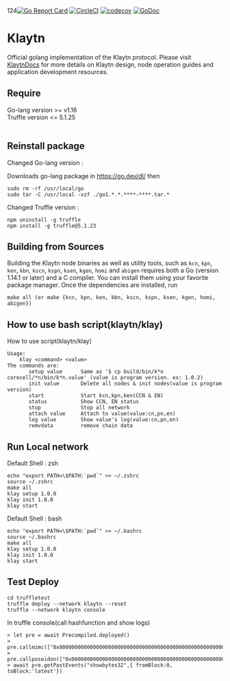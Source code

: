 124[![Go Report Card](https://goreportcard.com/badge/github.com/klaytn/klaytn)](https://goreportcard.com/report/github.com/klaytn/klaytn)
[![CircleCI](https://circleci.com/gh/klaytn/klaytn/tree/dev.svg?style=svg)](https://circleci.com/gh/klaytn/klaytn/tree/dev)
[![codecov](https://codecov.io/gh/klaytn/klaytn/branch/dev/graph/badge.svg)](https://codecov.io/gh/klaytn/klaytn)
[![GoDoc](https://godoc.org/github.com/klaytn/klaytn?status.svg)](https://pkg.go.dev/github.com/klaytn/klaytn)

# Klaytn

Official golang implementation of the Klaytn protocol. Please visit [KlaytnDocs](https://docs.klaytn.com/) for more details on Klaytn design, node operation guides and application development resources.
## Require
Go-lang version >= v1.16  
Truffle version <= 5.1.25  <br/><br/>

## Reinstall package
Changed Go-lang version :  

 Downloads go-lang package in <https://go.dev/dl/>  then   
```
sudo rm -rf /usr/local/go
sudo tar -C /usr/local -xzf ./go1.*.*.****-****.tar.*
```


Changed Truffle version :  
```
npm uninstall -g truffle
npm install -g truffle@5.1.23 
```
## Building from Sources

Building the Klaytn node binaries as well as utility tools, such as `kcn`, `kpn`, `ken`, `kbn`, `kscn`, `kspn`, `ksen`, `kgen`, `homi` and `abigen` requires
both a Go (version 1.14.1 or later) and a C compiler. You can install them using
your favorite package manager.
Once the dependencies are installed, run

    make all (or make {kcn, kpn, ken, kbn, kscn, kspn, ksen, kgen, homi, abigen})

## How to use bash script(klaytn/klay)

How to use script(klaytn/klay)
```
Usage:
    klay <command> <value>
The commands are:
       setup value      Same as '$ cp build/bin/k*n corecell/*n/bin/k*n.value' (value is program version. ex: 1.0.2)
       init value       Delete all nodes & init nodes(value is program version)
       start            Start kcn,kpn,ken(CCN & EN)
       status           Show CCN, EN status
       stop             Stop all network
       attach value     Attach to value(value:cn,pn,en)
       log value        Show value's log(value:cn,pn,en)
       remvdata         remove chain data
```

## Run Local network 
Default Shell : zsh
```
echo "export PATH=\$PATH:`pwd`" >> ~/.zshrc
source ~/.zshrc
make all
klay setup 1.0.0
klay init 1.0.0
klay start
```
Default Shell : bash
```
echo "export PATH=\$PATH:`pwd`" >> ~/.bashrc
source ~/.bashrc
make all
klay setup 1.0.0
klay init 1.0.0
klay start
```

## Test Deploy

```
cd truffletest
truffle deploy --network klaytn --reset
truffle --network klaytn console
```
In truffle console(call hashfunction and show logs)
```
> let pre = await Precompiled.deployed()
> pre.callmimc(["0x0000000000000000000000000000000000000000000000000000000000000000"])
> pre.callposeidon(["0x0000000000000000000000000000000000000000000000000000000000000001"])
> await pre.getPastEvents("showbytes32",{ fromBlock:0, toBlock:'latest'})
```